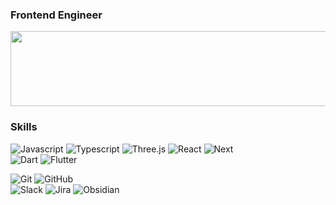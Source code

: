 ### Frontend Engineer

<a href="https://github.com/devxb/gitanimals">
  <img
    src="https://render.gitanimals.org/lines/howyoujini?pet-id=653904983411018047"
    width="600"
    height="120"
  />
</a>
  
### Skills
![Javascript](https://img.shields.io/badge/Javascript-white?style=flat-square&logo=Javascript&logoColor=ffd53b) ![Typescript](https://img.shields.io/badge/Typescript-white?style=flat-square&logo=Typescript&logoColor=blue) ![Three.js](https://img.shields.io/badge/Three.js-white?&style=flat-square&logo=Three.js&logoColor=black) ![React](https://img.shields.io/badge/React-white?style=flat-square&logo=React&logoColor=skyblue) ![Next](https://img.shields.io/badge/Next-white?style=flat-square&logo=Next.js&logoColor=black)<br>
![Dart](https://img.shields.io/badge/Dart-white?&style=flat-square&logo=Dart&logoColor=2272d4) ![Flutter](https://img.shields.io/badge/Flutter-white?style=flat-square&logo=Flutter&logoColor=4dc9ff)<br>

![Git](https://img.shields.io/badge/Git-white?&style=flat-square&logo=Git&logoColor=F05032) ![GitHub](https://img.shields.io/badge/GitHub-white?&style=flat-square&logo=GitHub&logoColor=black)<br>
![Slack](https://img.shields.io/badge/Slack-white?style=flat-square&logo=Slack&logoColor=e01e5a) ![Jira](https://img.shields.io/badge/Jira-white?style=flat-square&logo=Jira&logoColor=0052CC) ![Obsidian](https://img.shields.io/badge/Obsidian-white?style=flat-square&logo=Obsidian&logoColor=7e1dfb)<br>

<!-- [![Top Langs](https://github-readme-stats.vercel.app/api/top-langs/?username=howyoujini&layout=compact)](https://github.com/anuraghazra/github-readme-stats) -->
